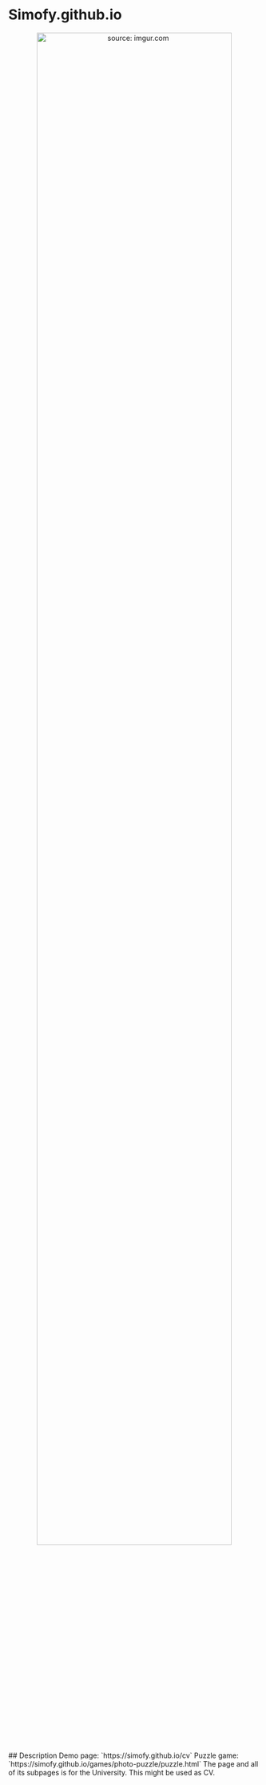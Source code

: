 # Simofy.github.io
<div align="center">
<a href="https://imgur.com/ar8EK7P"><img src="https://i.imgur.com/ar8EK7P.png" title="source: imgur.com" width="88%"/></a>
</div>
## Description
Demo page: `https://simofy.github.io/cv`
Puzzle game: `https://simofy.github.io/games/photo-puzzle/puzzle.html`
The page and all of its subpages is for the University. This might be used as CV.
